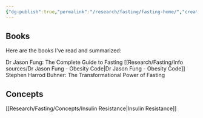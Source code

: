 ```yaml
---
{"dg-publish":true,"permalink":"/research/fasting/fasting-home/","created":"2025-07-15T17:19:58.026+03:00","updated":"2025-07-15T17:25:57.721+03:00"}
---
```


## Books
Here are the books I've read and summarized:

Dr Jason Fung: The Complete Guide to Fasting
[[Research/Fasting/Info sources/Dr Jason Fung - Obesity Code\|Dr Jason Fung - Obesity Code]]
Stephen Harrod Buhner: The Transformational Power of Fasting

## Concepts
[[Research/Fasting/Concepts/Insulin Resistance\|Insulin Resistance]]
